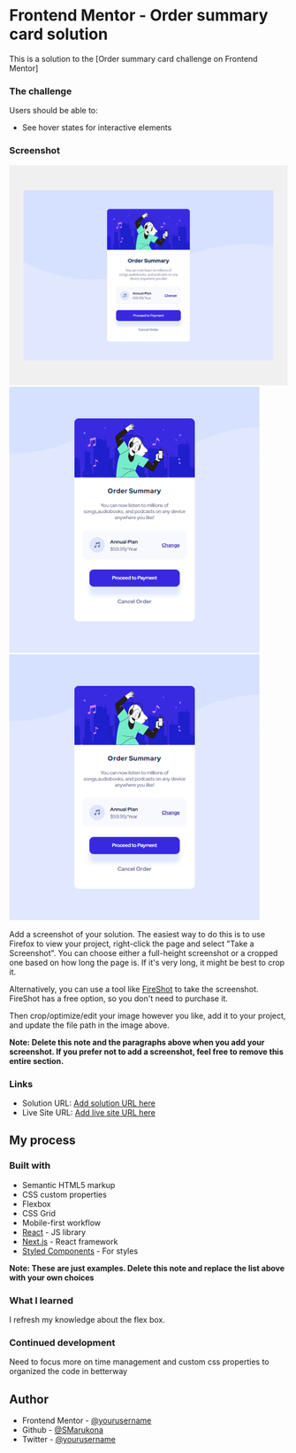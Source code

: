 # Frontend Mentor - Order summary card solution

This is a solution to the [Order summary card challenge on Frontend Mentor]

### The challenge

Users should be able to:

- See hover states for interactive elements

### Screenshot

![Desktop](images/ss/desktop.png)
![Tab](images/ss/tab.png)
![Mobile](images/ss/mobile.png)

Add a screenshot of your solution. The easiest way to do this is to use Firefox to view your project, right-click the page and select "Take a Screenshot". You can choose either a full-height screenshot or a cropped one based on how long the page is. If it's very long, it might be best to crop it.

Alternatively, you can use a tool like [FireShot](https://getfireshot.com/) to take the screenshot. FireShot has a free option, so you don't need to purchase it. 

Then crop/optimize/edit your image however you like, add it to your project, and update the file path in the image above.

**Note: Delete this note and the paragraphs above when you add your screenshot. If you prefer not to add a screenshot, feel free to remove this entire section.**

### Links

- Solution URL: [Add solution URL here](https://your-solution-url.com)
- Live Site URL: [Add live site URL here](https://your-live-site-url.com)

## My process

### Built with

- Semantic HTML5 markup
- CSS custom properties
- Flexbox
- CSS Grid
- Mobile-first workflow
- [React](https://reactjs.org/) - JS library
- [Next.js](https://nextjs.org/) - React framework
- [Styled Components](https://styled-components.com/) - For styles

**Note: These are just examples. Delete this note and replace the list above with your own choices**

### What I learned
I refresh my knowledge about the flex box. 

### Continued development
Need to focus more on time management and custom css properties to organized the code in betterway

## Author
- Frontend Mentor - [@yourusername](https://www.frontendmentor.io/profile/yourusername)
- Github - [@SMarukona](https://github.com/SMarukona)
- Twitter - [@yourusername](https://www.twitter.com/yourusername)



